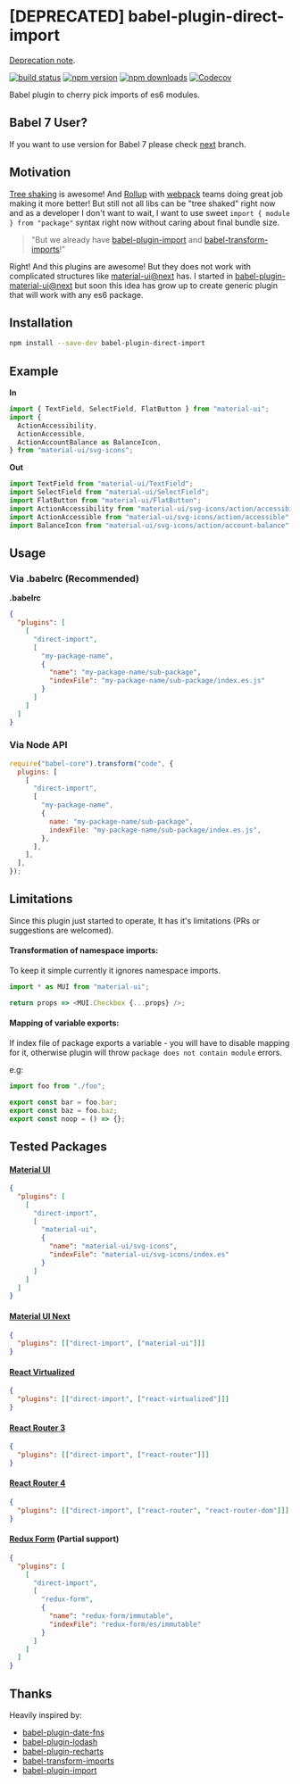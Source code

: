# [DEPRECATED] babel-plugin-direct-import

[Deprecation note](https://github.com/umidbekkarimov/babel-plugin-direct-import/issues/13#issuecomment-419017347).

[![build status](https://img.shields.io/travis/umidbekkarimov/babel-plugin-direct-import/master.svg?style=flat-square)](https://travis-ci.org/umidbekkarimov/babel-plugin-direct-import)
[![npm version](https://img.shields.io/npm/v/babel-plugin-direct-import.svg?style=flat-square)](https://www.npmjs.com/package/babel-plugin-direct-import)
[![npm downloads](https://img.shields.io/npm/dm/babel-plugin-direct-import.svg?style=flat-square)](https://www.npmjs.com/package/babel-plugin-direct-import)
[![Codecov](https://img.shields.io/codecov/c/gh/umidbekkarimov/babel-plugin-direct-import.svg?style=flat-square)](https://codecov.io/gh/umidbekkarimov/babel-plugin-direct-import)

Babel plugin to cherry pick imports of es6 modules.

## Babel 7 User?

If you want to use version for Babel 7 please check [next](https://github.com/umidbekkarimov/babel-plugin-direct-import/tree/next) branch.

## Motivation

[Tree shaking](https://webpack.js.org/guides/tree-shaking/) is awesome! And
[Rollup](https://rollupjs.org/) with [webpack](https://webpack.js.org) teams
doing great job making it more better! But still not all libs can be "tree
shaked" right now and as a developer I don't want to wait, I want to use sweet
`import { module } from "package"` syntax right now without caring about final
bundle size.

> "But we already have
> [babel-plugin-import](https://github.com/ant-design/babel-plugin-import) and
> [babel-transform-imports](https://bitbucket.org/amctheatres/babel-transform-imports)!"

Right! And this plugins are awesome! But they does not work with complicated
structures like
[material-ui@next](https://github.com/callemall/material-ui/blob/next/src/index.js)
has. I started in
[babel-plugin-material-ui@next](https://github.com/umidbekkarimov/babel-plugin-material-ui/tree/next)
but soon this idea has grow up to create generic plugin that will work with any
es6 package.

## Installation

```bash
npm install --save-dev babel-plugin-direct-import
```

## Example

**In**

```javascript
import { TextField, SelectField, FlatButton } from "material-ui";
import {
  ActionAccessibility,
  ActionAccessible,
  ActionAccountBalance as BalanceIcon,
} from "material-ui/svg-icons";
```

**Out**

```javascript
import TextField from "material-ui/TextField";
import SelectField from "material-ui/SelectField";
import FlatButton from "material-ui/FlatButton";
import ActionAccessibility from "material-ui/svg-icons/action/accessibility";
import ActionAccessible from "material-ui/svg-icons/action/accessible";
import BalanceIcon from "material-ui/svg-icons/action/account-balance";
```

## Usage

### **Via .babelrc (Recommended)**

**.babelrc**

```json
{
  "plugins": [
    [
      "direct-import",
      [
        "my-package-name",
        {
          "name": "my-package-name/sub-package",
          "indexFile": "my-package-name/sub-package/index.es.js"
        }
      ]
    ]
  ]
}
```

### **Via Node API**

```javascript
require("babel-core").transform("code", {
  plugins: [
    [
      "direct-import",
      [
        "my-package-name",
        {
          name: "my-package-name/sub-package",
          indexFile: "my-package-name/sub-package/index.es.js",
        },
      ],
    ],
  ],
});
```

## Limitations

Since this plugin just started to operate, It has it's limitations (PRs or
suggestions are welcomed).

#### Transformation of namespace imports:

To keep it simple currently it ignores namespace imports.

```javascript
import * as MUI from "material-ui";

return props => <MUI.Checkbox {...props} />;
```

#### Mapping of variable exports:

If index file of package exports a variable - you will have to disable mapping
for it, otherwise plugin will throw `package does not contain module` errors.

e.g:

```javascript
import foo from "./foo";

export const bar = foo.bar;
export const baz = foo.baz;
export const noop = () => {};
```

## Tested Packages

#### [Material UI](https://github.com/callemall/material-ui)

```json
{
  "plugins": [
    [
      "direct-import",
      [
        "material-ui",
        {
          "name": "material-ui/svg-icons",
          "indexFile": "material-ui/svg-icons/index.es"
        }
      ]
    ]
  ]
}
```

#### [Material UI Next](https://github.com/callemall/material-ui/tree/next)

```json
{
  "plugins": [["direct-import", ["material-ui"]]]
}
```

#### [React Virtualized](https://github.com/bvaughn/react-virtualized)

```json
{
  "plugins": [["direct-import", ["react-virtualized"]]]
}
```

#### [React Router 3](https://github.com/ReactTraining/react-router/tree/v3)

```json
{
  "plugins": [["direct-import", ["react-router"]]]
}
```

#### [React Router 4](https://github.com/ReactTraining/react-router)

```json
{
  "plugins": [["direct-import", ["react-router", "react-router-dom"]]]
}
```

#### [Redux Form](https://github.com/erikras/redux-form) (Partial support)

```json
{
  "plugins": [
    [
      "direct-import",
      [
        "redux-form",
        {
          "name": "redux-form/immutable",
          "indexFile": "redux-form/es/immutable"
        }
      ]
    ]
  ]
}
```

## Thanks

Heavily inspired by:

- [babel-plugin-date-fns](https://github.com/date-fns/babel-plugin-date-fns)
- [babel-plugin-lodash](https://github.com/lodash/babel-plugin-lodash)
- [babel-plugin-recharts](https://github.com/recharts/babel-plugin-recharts)
- [babel-transform-imports](https://bitbucket.org/amctheatres/babel-transform-imports)
- [babel-plugin-import](https://github.com/ant-design/babel-plugin-import)
